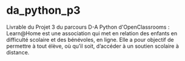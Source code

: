 # da_python_p3
 Livrable du Projet 3 du parcours D-A Python d'OpenClassrooms :  Learn@Home est une association qui met en relation des enfants en difficulté scolaire et des bénévoles, en ligne. Elle a pour objectif de permettre à tout élève, où qu’il soit, d’accéder à un soutien scolaire à distance.
